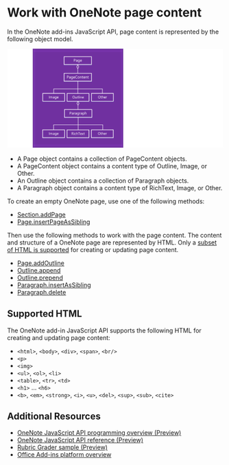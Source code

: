 # Work with OneNote page content

In the OneNote add-ins JavaScript API, page content is represented by the following object model.

  ![OneNote page object model diagram](../../images/OneNoteOM-page.png)

- A Page object contains a collection of PageContent objects.
- A PageContent object contains a content type of Outline, Image, or Other.
- An Outline object contains a collection of Paragraph objects.
- A Paragraph object contains a content type of RichText, Image, or Other.

To create an empty OneNote page, use one of the following methods:

- [Section.addPage](../../reference/onenote/section#addpagetitle-string)
- [Page.insertPageAsSibling](../../reference/onenote/page#insertpageassiblinglocation-string-title-string)

Then use the following methods to work with the page content. The content and structure of a OneNote page are represented by HTML. Only a [subset of HTML is supported](#supported-html) for creating or updating page content.

- [Page.addOutline](../../reference/onenote/page#addoutlineleft-double-top-double-html-string)
- [Outline.append](../../reference/onenote/outline#appendhtml-string)
- [Outline.prepend](../../reference/onenote/outline#prependhtml-string)
- [Paragraph.insertAsSibling](../../reference/onenote/paragraph#insertassiblinghtml-string-insertlocation-string)
- [Paragraph.delete](../../reference/onenote/paragraph#delete)

## Supported HTML

The OneNote add-in JavaScript API supports the following HTML for creating and updating page content:

- `<html>`, `<body>`, `<div>`, `<span>`, `<br/>` 
- `<p>`
- `<img>`
- `<ul>`, `<ol>`, `<li>` 
- `<table>`, `<tr>`, `<td>`
- `<h1>` ... `<h6>`
- `<b>`, `<em>`, `<strong>`, `<i>`, `<u>`, `<del>`, `<sup>`, `<sub>`, `<cite>`

## Additional Resources

- [OneNote JavaScript API programming overview (Preview)](onenote-add-ins-programming-overview.md)
- [OneNote JavaScript API reference (Preview)](../../reference/onenote/onenote-add-ins-javascript-reference.md)
- [Rubric Grader sample (Preview)](https://github.com/OfficeDev/OneNote-Add-in-Rubric-Grader-Preview)
- [Office Add-ins platform overview](https://dev.office.com/docs/add-ins/overview/office-add-ins)
